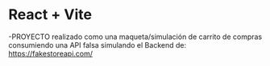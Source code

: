 # React + Vite

-PROYECTO realizado como una maqueta/simulación de carrito de compras consumiendo una API falsa simulando el Backend de: https://fakestoreapi.com/
